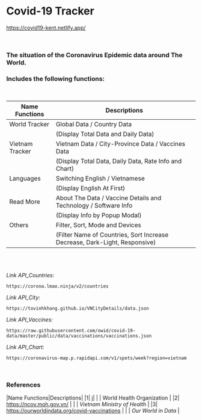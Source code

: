 # Covid-19 Tracker
https://covid19-kent.netlify.app/

<br>

### The situation of the Coronavirus Epidemic data around The World.
### Includes the following functions:
<br>

|Name Functions|Descriptions|
|-|-|
|World Tracker|Global Data / Country Data|
| |(Display Total Data and Daily Data)|
|Vietnam Tracker|Vietnam Data / City-Province Data / Vaccines Data|
| |(Display Total Data, Daily Data, Rate Info and Chart)|
|Languages|Switching English / Vietnamese|
| |(Display English At First)|
|Read More|About The Data / Vaccine Details and Technology / Software Info|
| |(Display Info by Popup Modal)|
|Others|Filter, Sort, Mode and Devices|
| |(Filter Name of Countries, Sort Increase Decrease, Dark-Light, Responsive)|
<br>
<br>


_Link API_Countries:_
```
https://corona.lmao.ninja/v2/countries
```

_Link API_City:_
```
https://tovinhkhang.github.io/VNCityDetails/data.json
```

_Link API_Vaccines:_
```
https://raw.githubusercontent.com/owid/covid-19-data/master/public/data/vaccinations/vaccinations.json
```

_Link API_Chart:_
```
https://coronavirus-map.p.rapidapi.com/v1/spots/week?region=vietnam
```


<br>

### References

|Name Functions|Descriptions|
|1| j|
| | World Health Organization |
|2| https://ncov.moh.gov.vn/ |
| | _Vietnam Ministry of Health_ |
|3| https://ourworldindata.org/covid-vaccinations |
| | _Our World in Data_ |
<br>
